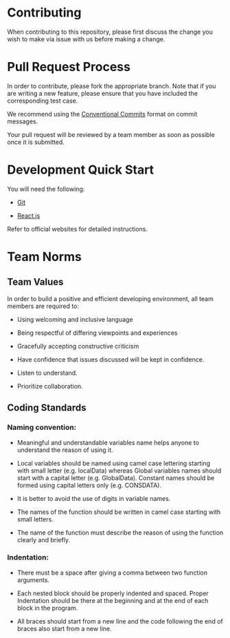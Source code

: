 # Contributing

When contributing to this repository, please first discuss the change you wish to make via issue with us before making a change.

# Pull Request Process

In order to contribute, please fork the appropriate branch. Note that if you are writing a new feature, please ensure that you have included the corresponding test case.

We recommend using the [Conventional Commits](https://www.conventionalcommits.org/en/v1.0.0/) format on commit messages.

Your pull request will be reviewed by a team member as soon as possible once it is submitted.

# Development Quick Start

You will need the following:

- [Git](https://github.com/git-guides/install-git)

- [React.js](https://reactjs.org)


Refer to official websites for detailed instructions.

# Team Norms

## Team Values

In order to build a positive and efficient developing environment, all team members are required to:

- Using welcoming and inclusive language

- Being respectful of differing viewpoints and experiences

- Gracefully accepting constructive criticism

- Have confidence that issues discussed will be kept in confidence.

- Listen to understand.

- Prioritize collaboration.

## Coding Standards

### Naming convention:

- Meaningful and understandable variables name helps anyone to understand the reason of using it.

- Local variables should be named using camel case lettering starting with small letter (e.g. localData) whereas Global variables names should start with a capital letter (e.g. GlobalData). Constant names should be formed using capital letters only (e.g. CONSDATA).

- It is better to avoid the use of digits in variable names.

- The names of the function should be written in camel case starting with small letters.

- The name of the function must describe the reason of using the function clearly and briefly.

### Indentation:

- There must be a space after giving a comma between two function arguments.

- Each nested block should be properly indented and spaced.
Proper Indentation should be there at the beginning and at the end of each block in the program.

- All braces should start from a new line and the code following the end of braces also start from a new line.



